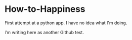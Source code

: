 # How-to-Happiness
First attempt at a python app.
I have no idea what I'm doing.

I’m writing here as another Github test.